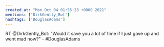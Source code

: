 ```yaml
---
created_at: "Mon Oct 04 01:55:23 +0000 2021"
mentions: ['DirkGently_Bot']
hashtags: ['DouglasAdams']
---
```


RT @DirkGently_Bot: "Would it save you a lot of time if I just gave up and went mad now?" - #DouglasAdams